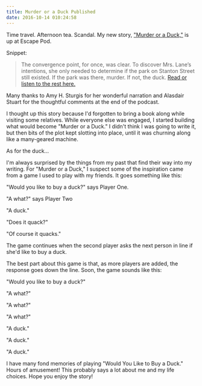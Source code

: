 ```yaml
---
title: Murder or a Duck Published
date: 2016-10-14 010:24:58
---
```


Time travel. Afternoon tea. Scandal. My new story, ["Murder or a Duck,"]( http://escapepod.org/2016/10/13/ep545-murder-or-a-duck/) is up at Escape Pod.

Snippet:

> The convergence point, for once, was clear. To discover Mrs. Lane’s intentions, she only needed to determine if the park on Stanton Street still existed. If the park was there, murder. If not, the duck.
[Read or listen to the rest here.]( http://escapepod.org/2016/10/13/ep545-murder-or-a-duck/)

Many thanks to Amy H. Sturgis for her wonderful narration and Alasdair Stuart for the thoughtful comments at the end of the podcast. 

I thought up this story because I'd forgotten to bring a book along while visiting some relatives. While everyone else was engaged, I started building what would become "Murder or a Duck." I didn't think I was going to write it, but then bits of the plot kept slotting into place, until it was churning along like a many-geared machine.

As for the duck…

I'm always surprised by the things from my past that find their way into my writing. For "Murder or a Duck," I suspect some of the inspiration came from a game I used to play with my friends. It goes something like this:

"Would you like to buy a duck?" says Player One.

"A what?" says Player Two

"A duck."

"Does it quack?"

"Of course it quacks."

The game continues when the second player asks the next person in line if she'd like to buy a duck.

The best part about this game is that, as more players are added, the response goes down the line. Soon, the game sounds like this:

"Would you like to buy a duck?"

"A what?"

"A what?"

"A what?"

"A duck."

"A duck."

"A duck."

I have many fond memories of playing "Would You Like to Buy a Duck." Hours of amusement! This probably says a lot about me and my life choices.
Hope you enjoy the story!
